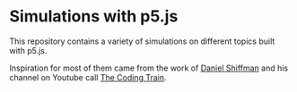 # Simulations with p5.js
This repository contains a variety of simulations on different topics built with p5.js.

Inspiration for most of them came from the work of [Daniel Shiffman](http://twitter.com/shiffman) and his channel on Youtube call [The Coding Train](https://www.youtube.com/channel/UCvjgXvBlbQiydffZU7m1_aw).
